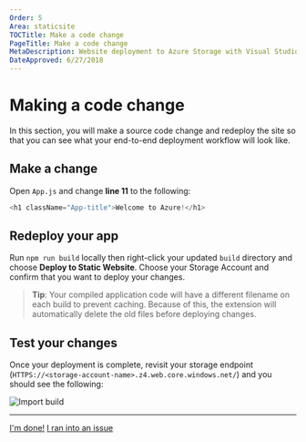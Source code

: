 ```yaml
---
Order: 5
Area: staticsite
TOCTitle: Make a code change
PageTitle: Make a code change
MetaDescription: Website deployment to Azure Storage with Visual Studio Code
DateApproved: 6/27/2018
---
```


# Making a code change

In this section, you will make a source code change and redeploy the site so
that you can see what your end-to-end deployment workflow will look like.

## Make a change

Open `App.js` and change **line 11** to the following:

```js
<h1 className="App-title">Welcome to Azure!</h1>
```

## Redeploy your app

Run `npm run build` locally then right-click your updated `build` directory and
choose **Deploy to Static Website**. Choose your Storage Account and confirm
that you want to deploy your changes.

> **Tip**: Your compiled application code will have a different filename on each
> build to prevent caching. Because of this, the extension will automatically
> delete the old files before deploying changes.

## Test your changes

Once your deployment is complete, revisit your storage endpoint
(`HTTPS://<storage-account-name>.z4.web.core.windows.net/`) and you should see
the following:

![Import build](images/static-website/updated-azure-app.png)

---

<a class="tutorial-next-btn" href="/docs">I'm done!</a>
<a class="tutorial-feedback-btn" onclick="reportIssue('node-deployment-staticwebsite', 'code-change')" href="javascript:void(0)">I
ran into an issue</a>
